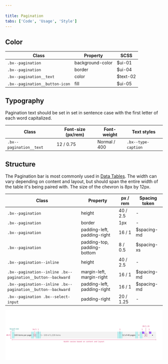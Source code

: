 ```yaml
---

title: Pagination
tabs: ['Code', 'Usage', 'Style']
---
```


## Color

| Class                          | Property         | SCSS     |
| ------------------------------ | ---------------- | -------- |
| `.bx--pagination`              | background-color | $ui-01   |
| `.bx--pagination`              | border           | $ui-04   |
| `.bx--pagination__text`        | color            | $text-02 |
| `.bx--pagination__button-icon` | fill             | $ui-05   |

## Typography

Pagination text should be set in set in sentence case with the first letter of each word capitalized.

| Class                   | Font-size (px/rem) | Font-weight  | Text styles         |
| ----------------------- | ------------------ | ------------ | ------------------- |
| `.bx--pagination__text` | 12 / 0.75          | Normal / 400 | `.bx--type-caption` |

## Structure

The Pagination bar is most commonly used in [Data Tables](/components/data-table). The width can vary depending on content and layout, but should span the entire width of the table it's being paired with. The size of the chevron is 8px by 12px.

| Class                                                       | Property                    | px / rem  | Spacing token |
| ----------------------------------------------------------- | --------------------------- | --------- | ------------- |
| `.bx--pagination`                                           | height                      | 40 / 2.5  | -             |
| `.bx--pagination`                                           | border                      | 1px       | -             |
| `.bx--pagination`                                           | padding-left, padding-right | 16 / 1    | $spacing-md   |
| `.bx--pagination`                                           | padding-top, padding-bottom | 8 / 0.5   | $spacing-xs   |
| `.bx--pagination--inline`                                   | height                      | 40 / 2.5  | -             |
| `.bx--pagination--inline .bx--pagination__button--backward` | margin-left, margin-right   | 16 / 1    | $spacing-md   |
| `.bx--pagination--inline .bx--pagination__button--backward` | padding-left, padding-right | 16 / 1    | $spacing-md   |
| `.bx--pagination .bx--select-input`                         | padding-right               | 20 / 1.25 | -             |

<image-component fixed="default" caption="Structure and spacing measurements for Pagination | px / rem">

![Structure and spacing for pagination](images/pagination-style-1.png)

</image-component>
